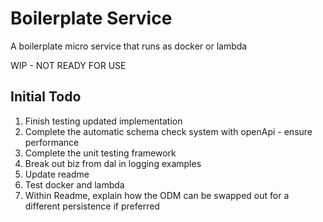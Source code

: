 # Boilerplate Service

A boilerplate micro service that runs as docker or lambda

WIP - NOT READY FOR USE

## Initial Todo

1. Finish testing updated implementation
2. Complete the automatic schema check system with openApi - ensure performance
3. Complete the unit testing framework
4. Break out biz from dal in logging examples
5. Update readme
6. Test docker and lambda
7. Within Readme, explain how the ODM can be swapped out for a different persistence if preferred